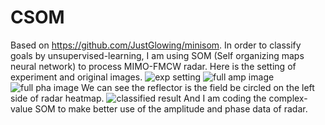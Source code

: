 # CSOM
Based on https://github.com/JustGlowing/minisom.
In order to classify goals by unsupervised-learning, I am using SOM (Self organizing maps neural network) to process MIMO-FMCW radar. 
Here is the setting of experiment and original images.
![exp setting](https://imgur.com/9iDxGbb "experiment setting")
![full amp image](https://imgur.com/a/NBV1PNX "full ampitude image")
![full pha image](https://imgur.com/uq0WNyE "full phase image")
We can see the reflector is the field be circled on the left side of radar heatmap. 
![classified result](https://imgur.com/NTUQQdF "SOM result")
And I am coding the complex-value SOM to make better use of the amplitude and phase data of radar.
